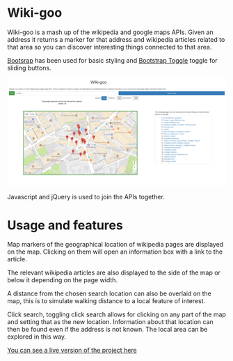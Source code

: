 # Wiki-goo

Wiki-goo is a mash up of the wikipedia and google maps APIs. Given an address it returns a marker for that address and wikipedia articles related to that area so you can discover interesting things connected to that area.

[Bootsrap](https://getbootstrap.com/) has been used for basic styling and [Bootstrap Toggle](http://www.bootstraptoggle.com/) toggle for sliding buttons.

![Example usage](https://raw.githubusercontent.com/a-watkin/wiki-goo/master/wiki-goo-example.png)

Javascript and jQuery is used to join the APIs together.

# Usage and features

Map markers of the geographical location of wikipedia pages are displayed on the map. Clicking on them will open an information box with a link to the article.

The relevant wikipedia articles are also displayed to the side of the map or below it depending on the page width.

A distance from the chosen search location can also be overlaid on the map, this is to simulate walking distance to a local feature of interest.

Click search, toggling click search allows for clicking on any part of the map and setting that as the new location. Information about that location can then be found even if the address is not known. The local area can be explored in this way.

[You can see a live version of the project here](http://aws-website-wikki-goo-kgi2q.s3-website-us-east-1.amazonaws.com/)
